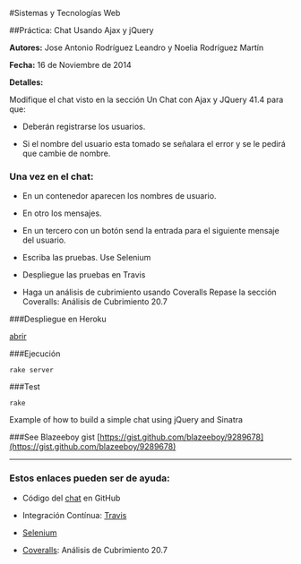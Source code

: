 #Sistemas y Tecnologías Web 

##Práctica: Chat Usando Ajax y jQuery

**Autores:** Jose Antonio Rodríguez Leandro y Noelia Rodríguez Martín
			 
**Fecha:** 16 de Noviembre de 2014

**Detalles:**

Modifique el chat visto en la sección Un Chat con Ajax y JQuery 41.4 para que: 

* Deberán registrarse los usuarios.

* Si el nombre del usuario esta tomado se señalara el error y se le pedirá que cambie de nombre.

### Una vez en el chat: 

* En un contenedor aparecen los nombres de usuario.

* En otro los mensajes.

* En un tercero con un botón send la entrada para el siguiente mensaje del usuario.

* Escriba las pruebas. Use Selenium

* Despliegue las pruebas en Travis

* Haga un análisis de cubrimiento usando Coveralls Repase la sección Coveralls: Análisis de Cubrimiento 20.7

###Despliegue en Heroku 	

[abrir](https://chatstw6.herokuapp.com/)

###Ejecución

`rake server`

###Test

`rake`


Example of how to build a simple chat using jQuery and Sinatra

###See 
Blazeeboy gist [https://gist.github.com/blazeeboy/9289678](https://gist.github.com/blazeeboy/9289678)

-------------------------------------------------------------------------------

### Estos enlaces pueden ser de ayuda:

* Código del [chat](https://github.com/crguezl/chat-blazee) en GitHub

* Integración Contínua: [Travis](https://travis-ci.org/)

* [Selenium](http://www.seleniumhq.org/)

* [Coveralls](http://nereida.deioc.ull.es/~lpp/perlexamples/node314.html#section:coveralls): Análisis de Cubrimiento 20.7

